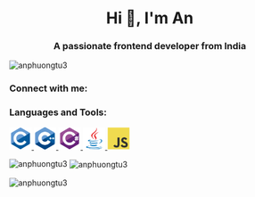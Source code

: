 <h1 align="center">Hi 👋, I'm An</h1>
<h3 align="center">A passionate frontend developer from India</h3>

<p align="left"> <img src="https://komarev.com/ghpvc/?username=anphuongtu3&label=Profile%20views&color=0e75b6&style=flat" alt="anphuongtu3" /> </p>


<h3 align="left">Connect with me:</h3>
<p align="left">
</p>

<h3 align="left">Languages and Tools:</h3>
<p align="left"> <a href="https://www.cprogramming.com/" target="_blank" rel="noreferrer"> <img src="https://raw.githubusercontent.com/devicons/devicon/master/icons/c/c-original.svg" alt="c" width="40" height="40"/> </a> <a href="https://www.w3schools.com/cpp/" target="_blank" rel="noreferrer"> <img src="https://raw.githubusercontent.com/devicons/devicon/master/icons/cplusplus/cplusplus-original.svg" alt="cplusplus" width="40" height="40"/> </a> <a href="https://www.w3schools.com/cs/" target="_blank" rel="noreferrer"> <img src="https://raw.githubusercontent.com/devicons/devicon/master/icons/csharp/csharp-original.svg" alt="csharp" width="40" height="40"/> </a> <a href="https://www.java.com" target="_blank" rel="noreferrer"> <img src="https://raw.githubusercontent.com/devicons/devicon/master/icons/java/java-original.svg" alt="java" width="40" height="40"/> </a> <a href="https://developer.mozilla.org/en-US/docs/Web/JavaScript" target="_blank" rel="noreferrer"> <img src="https://raw.githubusercontent.com/devicons/devicon/master/icons/javascript/javascript-original.svg" alt="javascript" width="40" height="40"/> </a> </p>

<p><img align="left" src="https://github-readme-stats.vercel.app/api/top-langs?username=anphuongtu3&show_icons=true&locale=en&layout=compact" alt="anphuongtu3" /></p>

<p>&nbsp;<img align="center" src="https://github-readme-stats.vercel.app/api?username=anphuongtu3&show_icons=true&locale=en" alt="anphuongtu3" /></p>

<p><img align="center" src="https://github-readme-streak-stats.herokuapp.com/?user=anphuongtu3&" alt="anphuongtu3" /></p>
